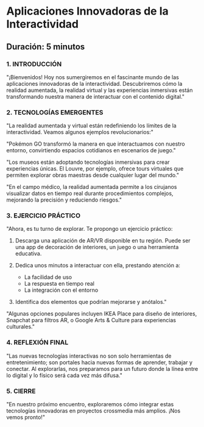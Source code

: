 # Aplicaciones Innovadoras de la Interactividad

## Duración: 5 minutos

### 1. INTRODUCCIÓN

"¡Bienvenidos! Hoy nos sumergiremos en el fascinante mundo de las aplicaciones innovadoras de la interactividad. Descubriremos cómo la realidad aumentada, la realidad virtual y las experiencias inmersivas están transformando nuestra manera de interactuar con el contenido digital."

### 2. TECNOLOGÍAS EMERGENTES

"La realidad aumentada y virtual están redefiniendo los límites de la interactividad. Veamos algunos ejemplos revolucionarios:"

"Pokémon GO transformó la manera en que interactuamos con nuestro entorno, convirtiendo espacios cotidianos en escenarios de juego."

"Los museos están adoptando tecnologías inmersivas para crear experiencias únicas. El Louvre, por ejemplo, ofrece tours virtuales que permiten explorar obras maestras desde cualquier lugar del mundo."

"En el campo médico, la realidad aumentada permite a los cirujanos visualizar datos en tiempo real durante procedimientos complejos, mejorando la precisión y reduciendo riesgos."

### 3. EJERCICIO PRÁCTICO

"Ahora, es tu turno de explorar. Te propongo un ejercicio práctico:

1. Descarga una aplicación de AR/VR disponible en tu región. Puede ser una app de decoración de interiores, un juego o una herramienta educativa.

2. Dedica unos minutos a interactuar con ella, prestando atención a:
   - La facilidad de uso
   - La respuesta en tiempo real
   - La integración con el entorno

3. Identifica dos elementos que podrían mejorarse y anótalos."

"Algunas opciones populares incluyen IKEA Place para diseño de interiores, Snapchat para filtros AR, o Google Arts & Culture para experiencias culturales."

### 4. REFLEXIÓN FINAL

"Las nuevas tecnologías interactivas no son solo herramientas de entretenimiento; son portales hacia nuevas formas de aprender, trabajar y conectar. Al explorarlas, nos preparamos para un futuro donde la línea entre lo digital y lo físico será cada vez más difusa."

### 5. CIERRE

"En nuestro próximo encuentro, exploraremos cómo integrar estas tecnologías innovadoras en proyectos crossmedia más amplios. ¡Nos vemos pronto!"